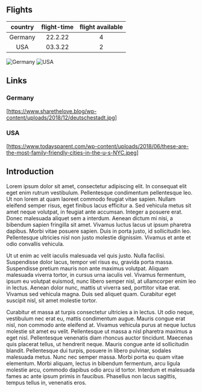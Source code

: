 ## Flights

|country|flight-time|flight available|
|:-----:|:----------:|:-------:|
|Germany|22.2.22|4|
|USA|03.3.22|2|

![Germany](https://www.sharethelove.blog/wp-content/uploads/2018/12/deutschestadt.jpg)
![USA](https://www.todaysparent.com/wp-content/uploads/2018/06/these-are-the-most-family-friendly-cities-in-the-u-s-NYC.jpeg)

## Links
### Germany
[https://www.sharethelove.blog/wp-content/uploads/2018/12/deutschestadt.jpg]
### USA
[https://www.todaysparent.com/wp-content/uploads/2018/06/these-are-the-most-family-friendly-cities-in-the-u-s-NYC.jpeg]
## Introduction
Lorem ipsum dolor sit amet, consectetur adipiscing elit. In consequat elit eget enim rutrum vestibulum. Pellentesque condimentum pellentesque leo. Ut non lorem at quam laoreet commodo feugiat vitae sapien. Nullam eleifend semper risus, eget finibus lacus efficitur a. Sed vehicula metus sit amet neque volutpat, in feugiat ante accumsan. Integer a posuere erat. Donec malesuada aliquet sem a interdum. Aenean dictum mi nisi, a bibendum sapien fringilla sit amet. Vivamus luctus lacus ut ipsum pharetra dapibus. Morbi vitae posuere sapien. Duis in porta justo, id sollicitudin leo. Pellentesque ultricies nisl non justo molestie dignissim. Vivamus et ante et odio convallis vehicula.

Ut ut enim ac velit iaculis malesuada vel quis justo. Nulla facilisi. Suspendisse dolor lacus, tempor vel risus eu, gravida porta massa. Suspendisse pretium mauris non ante maximus volutpat. Aliquam malesuada viverra tortor, in cursus urna iaculis vel. Vivamus fermentum, ipsum eu volutpat euismod, nunc libero semper nisl, at ullamcorper enim leo in lectus. Aenean dolor nunc, mattis ut viverra sed, porttitor vitae erat. Vivamus sed vehicula magna. Duis sed aliquet quam. Curabitur eget suscipit nisl, sit amet molestie tortor.

Curabitur et massa at turpis consectetur ultricies a in lectus. Ut odio neque, vestibulum nec erat eu, mattis condimentum augue. Mauris congue erat nisl, non commodo ante eleifend at. Vivamus vehicula purus at neque luctus molestie sit amet eu velit. Pellentesque ut massa a nisl pharetra maximus a eget nisl. Pellentesque venenatis diam rhoncus auctor tincidunt. Maecenas quis placerat tellus, ut hendrerit neque. Mauris congue ante id sollicitudin blandit. Pellentesque dui turpis, posuere in libero pulvinar, sodales malesuada metus. Nunc nec semper massa. Morbi porta eu quam vitae elementum. Morbi aliquam, lectus in bibendum fermentum, arcu ligula molestie arcu, commodo dapibus odio arcu id tortor. Interdum et malesuada fames ac ante ipsum primis in faucibus. Phasellus non lacus sagittis, tempus tellus in, venenatis eros.

